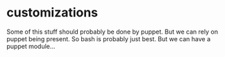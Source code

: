 # customizations

Some of this stuff should probably be done by puppet.
But we can rely on puppet being present. So bash is probably just best.
But we can have a puppet module...
